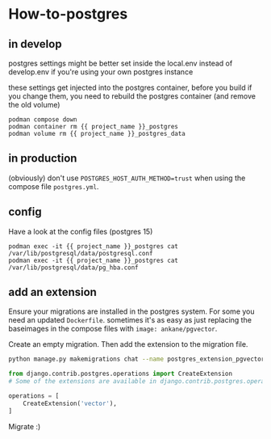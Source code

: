 # How-to-postgres

## in develop

postgres settings might be better set inside the local.env instead of develop.env 
if you're using your own postgres instance

these settings get injected into the postgres container, before you build
if you change them, you need to rebuild the postgres container (and remove the old volume)

    podman compose down
    podman container rm {{ project_name }}_postgres
    podman volume rm {{ project_name }}_postgres_data


## in production

(obviously) don't use `POSTGRES_HOST_AUTH_METHOD=trust` when using the compose file `postgres.yml`.


## config

Have a look at the config files (postgres 15)

    podman exec -it {{ project_name }}_postgres cat /var/lib/postgresql/data/postgresql.conf
    podman exec -it {{ project_name }}_postgres cat /var/lib/postgresql/data/pg_hba.conf


## add an extension

Ensure your migrations are installed in the postgres system. For some you need an updated `Dockerfile`.
sometimes it's as easy as just replacing the baseimages in the compose files with `image: ankane/pgvector`.

Create an empty migration. Then add the extension to the migration file.
```bash
python manage.py makemigrations chat --name postgres_extension_pgvector --empty
```

```python
from django.contrib.postgres.operations import CreateExtension
# Some of the extensions are available in django.contrib.postgres.operations as direct imports.

operations = [
    CreateExtension('vector'),
]
```
Migrate :)
